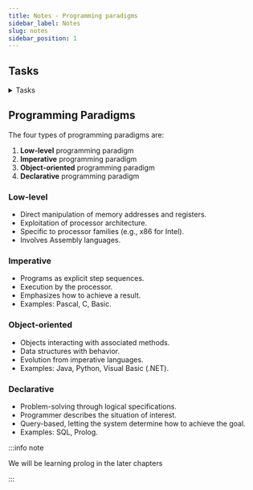 ```yaml
---
title: Notes - Programming paradigms
sidebar_label: Notes
slug: notes
sidebar_position: 1
---
```


## Tasks

<details>
<summary>Tasks</summary>

#### TASK 25.01

#### Draw a line between a statement on the left and its matching programming paradigm on the right

| Statement                                                              | Programming Paradigm |
| ---------------------------------------------------------------------- | -------------------- |
| Commands available depend on the type of processor                     | Low-level            |
| Information hiding is used to protect internal properties of an object | Object-oriented      |
| Statements operate on data                                             | Imperative           |
| Answer a question via a search for a solution                          | Declarative          |
| Data is combined with procedures                                       | Object-oriented      |
| First do this and then do that                                         | Imperative           |
| The basic concept is a relation                                        | Declarative          |

#### TASK 25.02

#### For each of the four programming paradigms in this chapter, give one programming statement example that is characteristic for this paradigm. State the programming language you used for each example.

1. **Low-level Programming:**

   - Example: `MOV AX, 5`
   - Language: Assembly (x86)

2. **Imperative Programming:**

   - Example: `for (int i = 0; i < 10; i++) { printf("%d\n", i); }`
   - Language: C

3. **Object-oriented Programming:**

   - Example: `Car myCar = new Car(); myCar.accelerate(50);`
   - Language: Java

4. **Declarative Programming:**
   - Example: `SELECT name FROM users WHERE age > 21;`
   - Language: SQL

</details>

## Programming Paradigms

The four types of programming paradigms are:

1. **Low-level** programming paradigm
2. **Imperative** programming paradigm
3. **Object-oriented** programming paradigm
4. **Declarative** programming paradigm

### Low-level

- Direct manipulation of memory addresses and registers.
- Exploitation of processor architecture.
- Specific to processor families (e.g., x86 for Intel).
- Involves Assembly languages.

### Imperative

- Programs as explicit step sequences.
- Execution by the processor.
- Emphasizes how to achieve a result.
- Examples: Pascal, C, Basic.

### Object-oriented

- Objects interacting with associated methods.
- Data structures with behavior.
- Evolution from imperative languages.
- Examples: Java, Python, Visual Basic (.NET).

### Declarative

- Problem-solving through logical specifications.
- Programmer describes the situation of interest.
- Query-based, letting the system determine how to achieve the goal.
- Examples: SQL, Prolog.

:::info note

We will be learning prolog in the later chapters

:::
